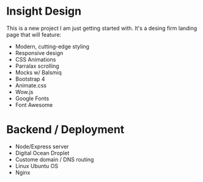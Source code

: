 # Insight Design

This is a new project I am just getting started with.
It's a desing firm landing page that will feature:

* Modern, cutting-edge styling
* Responsive design
* CSS Animations
* Parralax scrolling
* Mocks w/ Balsmiq
* Bootstrap 4
* Animate.css
* Wow.js
* Google Fonts
* Font Awesome


# Backend / Deployment
* Node/Express server
* Digital Ocean Droplet
* Custome domain / DNS routing
* Linux Ubuntu OS
* Nginx


